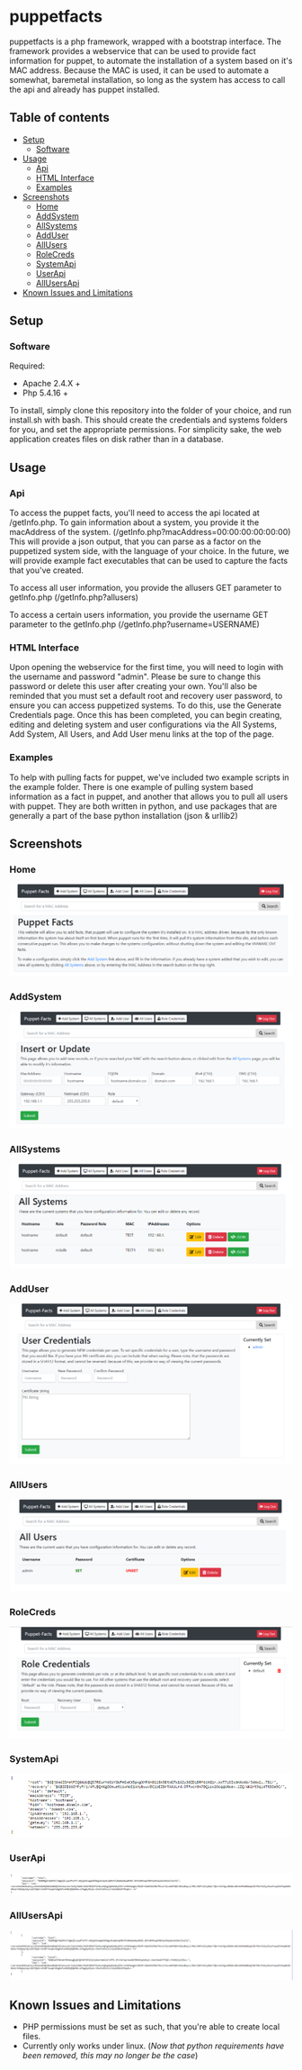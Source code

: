 # puppetfacts
puppetfacts is a php framework, wrapped with a bootstrap interface. The framework provides a webservice that can be used to provide fact information for puppet, to automate the installation of a system based on it's MAC address. Because the MAC is used, it can be used to automate a somewhat, baremetal installation, so long as the system has access to call the api and already has puppet installed. 

## Table of contents
* [Setup](#setup)
  * [Software](#software)
* [Usage](#usage)
  * [Api](#api)
  * [HTML Interface](#html-interface)
  * [Examples](#examples)
* [Screenshots](#screenshots)
  * [Home](#home)
  * [AddSystem](#addsystem)
  * [AllSystems](#allsystems)
  * [AddUser](#adduser)
  * [AllUsers](#allusers)
  * [RoleCreds](#rolecreds)
  * [SystemApi](#systemapi)
  * [UserApi](#userapi)
  * [AllUsersApi](#allusersapi)
* [Known Issues and Limitations](#known-issues-and-limitations)

## Setup
### Software
Required:
* Apache 2.4.X +
* Php 5.4.16 +

To install, simply clone this repository into the folder of your choice, and run install.sh with bash. This should create the credentials and systems folders for you, and set the appropriate permissions. For simplicity sake, the web application creates files on disk rather than in a database. 

## Usage
### Api
To access the puppet facts, you'll need to access the api located at /getInfo.php. To gain information about a system, you provide it the macAddress of the system. (/getInfo.php?macAddress=00:00:00:00:00:00)
This will provide a json output, that you can parse as a factor on the puppetized system side, with the language of your choice. In the future, we will provide example fact executables that can be used to capture the facts that you've created.

To access all user information, you provide the allusers GET parameter to getInfo.php (/getInfo.php?allusers)

To access a certain users information, you provide the username GET parameter to the getInfo.php (/getInfo.php?username=USERNAME)
### HTML Interface
Upon opening the webservice for the first time, you will need to login with the username and password "admin". Please be sure to change this password or delete this user after creating your own. You'll also be reminded that you must set a default root and recovery user password, to ensure you can access puppetized systems. To do this, use the Generate Credentials page. Once this has been completed, you can begin creating, editing and deleting system and user configurations via the All Systems, Add System, All Users, and Add User menu links at the top of the page.
### Examples
To help with pulling facts for puppet, we've included two example scripts in the example folder. There is one example of pulling system based information as a fact in puppet, and another that allows you to pull all users with puppet. They are both written in python, and use packages that are generally a part of the base python installation (json & urllib2)
## Screenshots
### Home
![Home](/images/Home.png)
### AddSystem
![AddSystem](/images/Add_System.png)
### AllSystems
![AllSystems](/images/All_Systems.png)
### AddUser
![AddUser](/images/Add_User.png)
### AllUsers
![AllUsers](/images/All_Users.png)
### RoleCreds
![RoleCreds](/images/Role_Creds.png)
### SystemApi
![SystemApi](/images/System_Json.png)
### UserApi
![UserApi](/images/User_Json.png)
### AllUsersApi
![AllUsersApi](/images/All_Users_Json.png)
## Known Issues and Limitations
* PHP permissions must be set as such, that you're able to create local files.
* Currently only works under linux. (*Now that python requirements have been removed, this may no longer be the case*)
